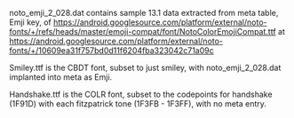 noto_emji_2_028.dat contains sample 13.1 data extracted from meta table, Emji key, of https://android.googlesource.com/platform/external/noto-fonts/+/refs/heads/master/emoji-compat/font/NotoColorEmojiCompat.ttf at https://android.googlesource.com/platform/external/noto-fonts/+/10609ea31f757bd0d11f6204fba323042c71a09c

Smiley.ttf is the CBDT font, subset to just smiley, with noto_emji_2_028.dat implanted into meta as Emji.

Handshake.ttf is the COLR font, subset to the codepoints for handshake (1F91D) with each fitzpatrick tone (1F3FB - 1F3FF), with no meta entry.
